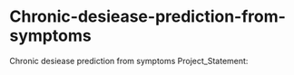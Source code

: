 # Chronic-desiease-prediction-from-symptoms
Chronic desiease prediction from symptoms
Project_Statement:
